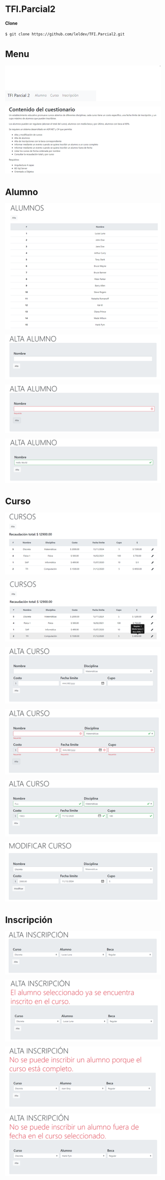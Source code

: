 # TFI.Parcial2

#### Clone
```sh
$ git clone https://github.com/leldev/TFI.Parcial2.git
```


# Menu

![Picture](https://github.com/leldev/TFI.Parcial2/blob/main/img/main1.png)

![Picture](https://github.com/leldev/TFI.Parcial2/blob/main/img/main2.png)

# Alumno

![Picture](https://github.com/leldev/TFI.Parcial2/blob/main/img/alumno1.png)

![Picture](https://github.com/leldev/TFI.Parcial2/blob/main/img/alumno2.png)

![Picture](https://github.com/leldev/TFI.Parcial2/blob/main/img/alumno3.png)

![Picture](https://github.com/leldev/TFI.Parcial2/blob/main/img/alumno4.png)

# Curso

![Picture](https://github.com/leldev/TFI.Parcial2/blob/main/img/curso1.png)

![Picture](https://github.com/leldev/TFI.Parcial2/blob/main/img/curso2.png)

![Picture](https://github.com/leldev/TFI.Parcial2/blob/main/img/curso3.png)

![Picture](https://github.com/leldev/TFI.Parcial2/blob/main/img/curso4.png)

![Picture](https://github.com/leldev/TFI.Parcial2/blob/main/img/curso5.png)

![Picture](https://github.com/leldev/TFI.Parcial2/blob/main/img/curso6.png)


# Inscripción

![Picture](https://github.com/leldev/TFI.Parcial2/blob/main/img/ins1.png)

![Picture](https://github.com/leldev/TFI.Parcial2/blob/main/img/ins2.png)

![Picture](https://github.com/leldev/TFI.Parcial2/blob/main/img/ins3.png)

![Picture](https://github.com/leldev/TFI.Parcial2/blob/main/img/ins4.png)
